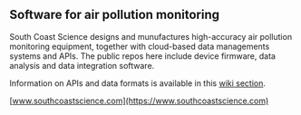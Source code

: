 ## Software for air pollution monitoring

South Coast Science designs and munufactures high-accuracy air pollution monitoring equipment, together with cloud-based data managements systems and APIs. The public repos here include device firmware, data analysis and data integration software. 

Information on APIs and data formats is available in this [wiki section](https://github.com/south-coast-science/docs/wiki).

[www.southcoastscience.com](https://www.southcoastscience.com)

<!--

**Here are some ideas to get you started:**

🙋‍♀️ A short introduction - what is your organization all about?
🌈 Contribution guidelines - how can the community get involved?
👩‍💻 Useful resources - where can the community find your docs? Is there anything else the community should know?
🍿 Fun facts - what does your team eat for breakfast?
🧙 Remember, you can do mighty things with the power of [Markdown](https://docs.github.com/github/writing-on-github/getting-started-with-writing-and-formatting-on-github/basic-writing-and-formatting-syntax)
-->
